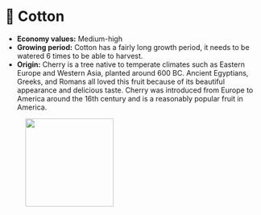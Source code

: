 # 🍒 Cotton

* **Economy values:** Medium-high
* **Growing period:** Cotton has a fairly long growth period, it needs to be watered 6 times to be able to harvest.
* **Origin:** Cherry is a tree native to temperate climates such as Eastern Europe and Western Asia, planted around 600 BC. Ancient Egyptians, Greeks, and Romans all loved this fruit because of its beautiful appearance and delicious taste. Cherry was introduced from Europe to America around the 16th century and is a reasonably popular fruit in America.

<div>

<figure><img src="../.gitbook/assets/4-1.png" alt="" width="175"><figcaption></figcaption></figure>

 

<figure><img src="../.gitbook/assets/tree-mid-4.png" alt=""><figcaption></figcaption></figure>

 

<figure><img src="../.gitbook/assets/tree-4.png" alt=""><figcaption></figcaption></figure>

</div>

